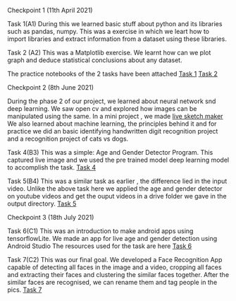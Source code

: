 Checkpoint 1 (11th April 2021)

Task 1(A1)
During this we learned basic stuff about python and its libraries such as pandas, numpy. This was a exercise in which we leart how to import libraries and extract information from a dataset using these libraries.

Task 2 (A2)
This was a Matplotlib exercise. We learnt how can we plot graph and deduce statistical conclusions about any dataset. 

The practice notebooks of the 2 tasks have been attached  [Task 1](https://github.com/ojasvi-kathuria/SoC-Tasks/blob/main/Task_1(A1).ipynb)
[Task 2](https://github.com/ojasvi-kathuria/SoC-Tasks/blob/main/Task_2(A2).ipynb)


Checkpoint 2 (8th June 2021)

During the phase 2 of our project, we learned about neural network snd deep learning.
We saw open cv and explored how images can be manipulated using the same. In a mini project , we made [live sketch maker](https://github.com/ojasvi-kathuria/SoC-Tasks/blob/main/Live%20Sketch%20Using%20Webcam.ipynb) We also learned about machine learning, the principles behind it and for practice we did an basic identifying handwritten digit recognition project and a recognition project of cats vs dogs. 

Task 4(B3)
This was a simple: Age and Gender Detector Program. This captured live image and we used the pre trained model deep learning model to accomplish the task.
[Task 4](https://github.com/ojasvi-kathuria/SoC-Tasks/blob/main/Task%20_4(B3))

Task 5(B4)
This was a similar task as earlier , the difference lied in the input video. Unlike the above task here we applied the age and gender detector on youtube videos and get the ouput videos in a drive folder we gave in the output directory. 
[Task 5](https://github.com/ojasvi-kathuria/SoC-Tasks/blob/main/Task%20_5(B4).ipynb)

Checkpoint 3 (18th July 2021)

Task 6(C1)
This was an introduction to make android apps using tensorflowLite. We made an app for live age and gender detection using Android Studio 
The resources used for the task are here [Task 6](https://github.com/ojasvi-kathuria/SoC-Tasks/blob/main/Task_6(C1).ipynb)

Task 7(C2)
This was our final goal. We developed a Face Recognition App capable of detecting all faces in the image and a video, cropping all faces and extracting their faces and clustering the similar faces together. After the similar faces are recognised, we can rename them and tag people in the pics. 
[Task 7](https://github.com/ojasvi-kathuria/SoC-Tasks/blob/main/Task_7(C2).ipynb)
